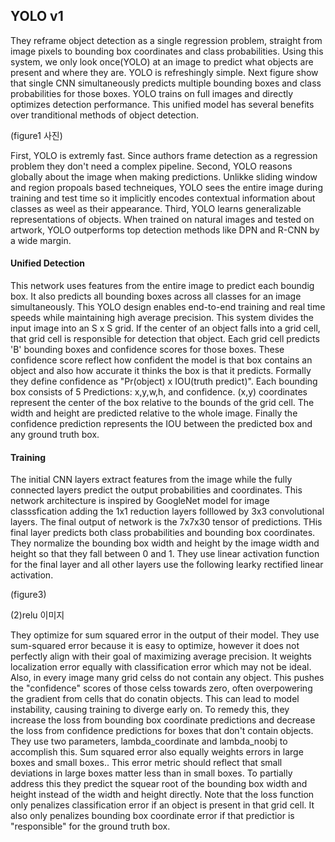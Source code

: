 ## YOLO v1

They reframe object detection as a single regression problem, straight from image pixels to bounding box coordinates and class probabilities. Using this system, we only look once(YOLO) at an image to predict what objects are present and where they are. YOLO is refreshingly simple. Next figure show that single CNN simultaneously predicts multiple bounding boxes and class probabilities for those boxes. YOLO trains on full images and directly optimizes detection performance. This unified model has several benefits over tranditional methods of object detection. 

(figure1 사진)

First, YOLO is extremly fast. Since authors frame detection as a regression problem they don't need a complex pipeline. Second, YOLO reasons globally about the image when making predictions. Unlikke sliding window and region propoals based techneiques, YOLO sees the entire image during training and test time so it implicitly encodes contextual information about classes as weel as their appearance. Third, YOLO learns generalizable representations of objects. When trained on natural images and tested on artwork, YOLO outperforms top detection methods like DPN and R-CNN by a wide margin.

#### Unified Detection

This network uses features from the entire image to predict each boundig box. It also predicts all bounding boxes across all classes for an image simultaneously. This YOLO design enables end-to-end training and real time speeds while maintaining high average precision. This system divides the input image into an S x S grid. If the center of an object falls into a grid cell, that grid cell is responsible for detection that object. Each grid cell predicts 'B' bounding boxes and confidence scores for those boxes. These confidence score reflect how confident the model is that box contains an object and also how accurate it thinks the box is that it predicts. Formally they define confidence as "Pr(object) x IOU(truth predict)". Each bounding box consists of 5 Predictions: x,y,w,h, and confidence. (x,y) coordinates represent the center of the box relative to the bounds of the grid cell. The width and height are predicted relative to the whole image. Finally the confidence prediction represents the IOU between the predicted box and any ground truth box.


#### Training

The initial CNN layers extract features from the image while the fully connected layers predict the output probabilities and coordinates. This network architecture is inspired by GoogleNet model for image classsfication adding the 1x1 reduction layers folllowed by 3x3 convolutional layers. The final output of network is the 7x7x30 tensor of predictions. THis final layer predicts both class probabilities and bounding box coordinates. They normalize the bounding box width and height by the image width and height so that they fall between 0 and 1. They use linear activation function for the final layer and all other layers use the following learky rectified linear activation.

(figure3)

(2)relu 이미지


They optimize for sum squared error in the output of their model. They use sum-squared error because it is easy to optimize, however it does not perfectly align with their goal of maximizing average precision. It weights localization error equally with classification error which may not be ideal. Also, in every image many grid celss do not contain any object. This pushes the "confidence" scores of those celss towards zero, often overpowering the gradient from cells that do conatin objects. This can lead to model instability, causing training to diverge early on. To remedy this, they increase the loss from bounding box coordinate predictions and decrease the loss from confidence predictions for boxes that don't contain objects. They use two parameters, lambda_coordinate and lambda_noobj to accomplish this. Sum squared error also equally weights errors in large boxes and small boxes.. This error metric should reflect that small deviations in large boxes matter less than in small boxes. To partially address this they predict the squear root of the bounding box width and height instead of the width and height directly. Note that the loss function only penalizes classification error if an object is present in that grid cell. It also only penalizes bounding box coordinate error if that predictior is "responsible" for the ground truth box.
